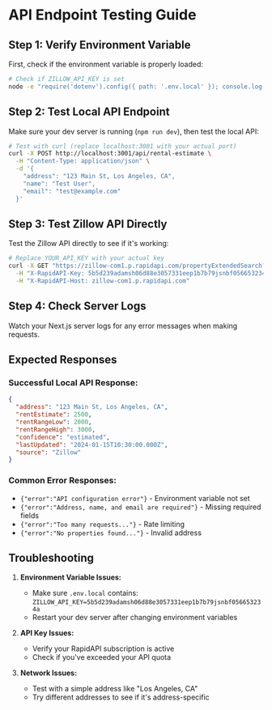 # API Endpoint Testing Guide

## Step 1: Verify Environment Variable

First, check if the environment variable is properly loaded:

```bash
# Check if ZILLOW_API_KEY is set
node -e "require('dotenv').config({ path: '.env.local' }); console.log('ZILLOW_API_KEY:', process.env.ZILLOW_API_KEY ? 'SET' : 'NOT SET');"
```

## Step 2: Test Local API Endpoint

Make sure your dev server is running (`npm run dev`), then test the local API:

```bash
# Test with curl (replace localhost:3001 with your actual port)
curl -X POST http://localhost:3001/api/rental-estimate \
  -H "Content-Type: application/json" \
  -d '{
    "address": "123 Main St, Los Angeles, CA",
    "name": "Test User",
    "email": "test@example.com"
  }'
```

## Step 3: Test Zillow API Directly

Test the Zillow API directly to see if it's working:

```bash
# Replace YOUR_API_KEY with your actual key
curl -X GET "https://zillow-com1.p.rapidapi.com/propertyExtendedSearch?location=123%20Main%20St%2C%20Los%20Angeles%2C%20CA" \
  -H "X-RapidAPI-Key: 5b5d239adamsh06d88e3057331eep1b7b79jsnbf056653234a" \
  -H "X-RapidAPI-Host: zillow-com1.p.rapidapi.com"
```

## Step 4: Check Server Logs

Watch your Next.js server logs for any error messages when making requests.

## Expected Responses

### Successful Local API Response:
```json
{
  "address": "123 Main St, Los Angeles, CA",
  "rentEstimate": 2500,
  "rentRangeLow": 2000,
  "rentRangeHigh": 3000,
  "confidence": "estimated",
  "lastUpdated": "2024-01-15T10:30:00.000Z",
  "source": "Zillow"
}
```

### Common Error Responses:
- `{"error":"API configuration error"}` - Environment variable not set
- `{"error":"Address, name, and email are required"}` - Missing required fields
- `{"error":"Too many requests..."}` - Rate limiting
- `{"error":"No properties found..."}` - Invalid address

## Troubleshooting

1. **Environment Variable Issues:**
   - Make sure `.env.local` contains: `ZILLOW_API_KEY=5b5d239adamsh06d88e3057331eep1b7b79jsnbf056653234a`
   - Restart your dev server after changing environment variables

2. **API Key Issues:**
   - Verify your RapidAPI subscription is active
   - Check if you've exceeded your API quota

3. **Network Issues:**
   - Test with a simple address like "Los Angeles, CA"
   - Try different addresses to see if it's address-specific

